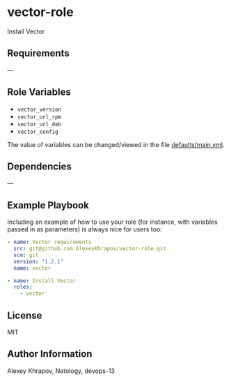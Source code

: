 vector-role
=========

Install Vector

Requirements
------------

—

Role Variables
--------------

- `vector_version`
- `vector_url_rpm`
- `vector_url_deb`
- `vector_config`

The value of variables can be changed/viewed in the file [defaults/main.yml](./defaults/main.yml).

Dependencies
------------

—

Example Playbook
----------------

Including an example of how to use your role (for instance, with variables passed in as parameters) is always nice for users too:
```yaml
- name: Vector requirements
  src: git@github.com:AlexeyKhrapov/vector-role.git
  scm: git
  version: "1.2.1"
  name: vector

- name: Install Vector
  roles:
    - vector
```

License
-------

MIT

Author Information
------------------

Alexey Khrapov,  Netology, devops-13
